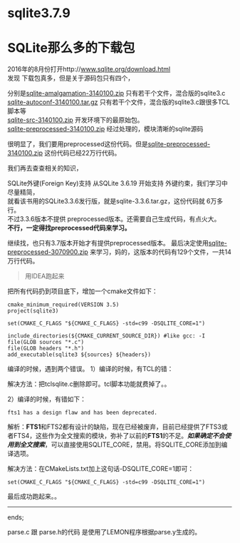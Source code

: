# sqlite3.7.9
# SQLite那么多的下载包

2016年的8月份打开http://www.sqlite.org/download.html  
发现 下载包真多，但是关于源码包只有四个，  

分别是[sqlite-amalgamation-3140100.zip](http://www.sqlite.org/2016/sqlite-amalgamation-3140100.zip) 只有若干个文件，混合版的sqlite3.c  
[sqlite-autoconf-3140100.tar.gz](http://www.sqlite.org/2016/sqlite-autoconf-3140100.tar.gz)       只有若干个文件，混合版的sqlite3.c跟很多TCL脚本等  
[sqlite-src-3140100.zip](http://www.sqlite.org/2016/sqlite-src-3140100.zip)                           开发环境下的最原始包。  
[sqlite-preprocessed-3140100.zip](http://www.sqlite.org/2016/sqlite-preprocessed-3140100.zip)    经过处理的，模块清晰的sqlite源码  

很明显了，我们要用preprocessed这份代码。但是[sqlite-preprocessed-3140100.zip](http://www.sqlite.org/2016/sqlite-preprocessed-3140100.zip)  这份代码已经22万行代码。  

我们再去查查相关的知识，  

SQLite外键(Foreign Key)支持 从SQLite 3.6.19 开始支持 外键约束，我们学习中尽量精简，  
就看<inside sqlite>该书用的SQLite3.3.6发行版，就是sqlite-3.3.6.tar.gz，这份代码就 6万多行。  
不过3.3.6版本不提供 preprocessed版本。还需要自己生成代码，有点火大。  
**不行，一定得找preprocessed代码来学习。**

继续找，也只有3.7版本开始才有提供preprocessed版本。
最后决定使用[sqlite-preprocessed-3070900.zip](http://sqlite.org/sqlite-preprocessed-3070900.zip) 来学习，妈的，这版本的代码有129个文件，一共14万行代码。  
 


> 用IDEA跑起来

 把所有代码扔到项目底下，增加一个cmake文件如下：

```
cmake_minimum_required(VERSION 3.5)
project(sqlite3)

set(CMAKE_C_FLAGS "${CMAKE_C_FLAGS} -std=c99 -DSQLITE_CORE=1")

include_directories(${CMAKE_CURRENT_SOURCE_DIR}) #like gcc: -I
file(GLOB sources "*.c")
file(GLOB headers "*.h")
add_executable(sqlite3 ${sources} ${headers})
```

编译的时候，遇到两个错误。
1）编译的时候，有TCL的错：  
 
解决方法：把tclsqlite.c删除即可。tcl脚本功能就费掉了。。


2）编译的时候，有错如下：  

```
fts1 has a design flaw and has been deprecated.
```

解析：**FTS1**和FTS2都有设计的缺陷，现在已经被废弃，目前已经提供了FTS3或者FTS4，这些作为全文搜索的模块，弥补了以前的**FTS1**的不足。***_如果确定不会使用到全文搜索_***，可以直接使用SQLITE_CORE，禁用。将SQLITE_CORE添加到编译选项。

解决方法：在CMakeLists.txt加上这句话-DSQLITE_CORE=1即可：

```
set(CMAKE_C_FLAGS "${CMAKE_C_FLAGS} -std=c99 -DSQLITE_CORE=1")
```


最后成功跑起来。。
 

* * *
ends;


parse.c 跟 parse.h的代码 是使用了LEMON程序根据parse.y生成的。


